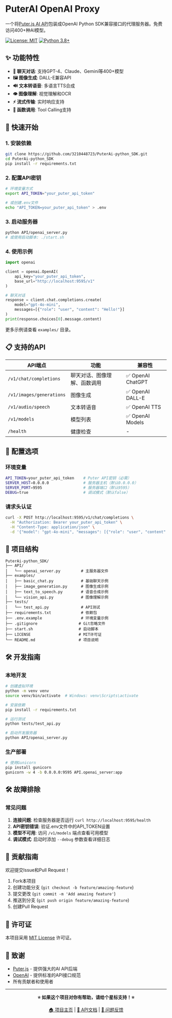 # PuterAI OpenAI Proxy

一个将[Puter.js AI API](https://docs.puter.com/AI/)包装成OpenAI Python SDK兼容接口的代理服务器。免费访问400+种AI模型。

[![License: MIT](https://img.shields.io/badge/License-MIT-yellow.svg)](https://opensource.org/licenses/MIT)
[![Python 3.8+](https://img.shields.io/badge/python-3.8+-blue.svg)](https://www.python.org/downloads/)

## ✨ 功能特性

- **🤖 聊天对话**: 支持GPT-4、Claude、Gemini等400+模型
- **🖼️ 图像生成**: DALL-E兼容API
- **🔊 文本转语音**: 多语言TTS合成
- **👁️ 图像理解**: 视觉理解和OCR
- **⚡ 流式传输**: 实时响应支持
- **🔧 函数调用**: Tool Calling支持

## 🚀 快速开始

### 1. 安装依赖
```bash
git clone https://github.com/3210448723/PuterAi-python_SDK.git
cd PuterAi-python_SDK
pip install -r requirements.txt
```

### 2. 配置API密钥
```bash
# 环境变量方式
export API_TOKEN="your_puter_api_token"

# 或创建.env文件
echo "API_TOKEN=your_puter_api_token" > .env
```

### 3. 启动服务器
```bash
python API/openai_server.py
# 或使用启动脚本: ./start.sh
```

### 4. 使用示例
```python
import openai

client = openai.OpenAI(
    api_key="your_puter_api_token",
    base_url="http://localhost:9595/v1"
)

# 聊天对话
response = client.chat.completions.create(
    model="gpt-4o-mini",
    messages=[{"role": "user", "content": "Hello!"}]
)
print(response.choices[0].message.content)
```

更多示例请查看 `examples/` 目录。

## 📋 支持的API

| API端点 | 功能 | 兼容性 |
|---------|------|--------|
| `/v1/chat/completions` | 聊天对话、图像理解、函数调用 | ✅ OpenAI ChatGPT |
| `/v1/images/generations` | 图像生成 | ✅ OpenAI DALL-E |
| `/v1/audio/speech` | 文本转语音 | ✅ OpenAI TTS |
| `/v1/models` | 模型列表 | ✅ OpenAI Models |
| `/health` | 健康检查 | - |

## 🔧 配置选项

### 环境变量
```bash
API_TOKEN=your_puter_api_token    # Puter API密钥（必需）
SERVER_HOST=0.0.0.0               # 服务器主机（默认0.0.0.0）
SERVER_PORT=9595                  # 服务器端口（默认9595）
DEBUG=true                        # 调试模式（默认false）
```

### 请求头认证
```bash
curl -X POST http://localhost:9595/v1/chat/completions \
  -H "Authorization: Bearer your_puter_api_token" \
  -H "Content-Type: application/json" \
  -d '{"model": "gpt-4o-mini", "messages": [{"role": "user", "content": "Hello"}]}'
```

## 📁 项目结构

```
PuterAi-python_SDK/
├── API/
│   └── openai_server.py         # 主服务器文件
├── examples/
│   ├── basic_chat.py            # 基础聊天示例
│   ├── image_generation.py      # 图像生成示例
│   ├── text_to_speech.py        # 语音合成示例
│   └── vision_api.py            # 图像理解示例
├── tests/
│   └── test_api.py              # API测试
├── requirements.txt             # 依赖包
├── .env.example                 # 环境变量示例
├── .gitignore                  # Git忽略文件
├── start.sh                    # 启动脚本
├── LICENSE                     # MIT许可证
└── README.md                   # 项目说明
```

## 🛠️ 开发指南

### 本地开发
```bash
# 创建虚拟环境
python -m venv venv
source venv/bin/activate  # Windows: venv\Scripts\activate

# 安装依赖
pip install -r requirements.txt

# 运行测试
python tests/test_api.py

# 启动开发服务器
python API/openai_server.py
```

### 生产部署
```bash
# 使用Gunicorn
pip install gunicorn
gunicorn -w 4 -b 0.0.0.0:9595 API.openai_server:app
```

## 🛠️ 故障排除

### 常见问题

1. **连接问题**: 检查服务器是否运行 `curl http://localhost:9595/health`
2. **API密钥错误**: 验证.env文件中的API_TOKEN设置
3. **模型不可用**: 访问 `/v1/models` 端点查看可用模型
4. **调试模式**: 启动时添加 `--debug` 参数查看详细日志

## 🤝 贡献指南

欢迎提交Issue和Pull Request！

1. Fork本项目
2. 创建功能分支 (`git checkout -b feature/amazing-feature`)
3. 提交更改 (`git commit -m 'Add amazing feature'`)
4. 推送到分支 (`git push origin feature/amazing-feature`)
5. 创建Pull Request

## 📄 许可证

本项目采用 [MIT License](LICENSE) 许可证。

## 🙏 致谢

- [Puter.js](https://docs.puter.com/) - 提供强大的AI API后端
- [OpenAI](https://openai.com/) - 提供标准的API接口规范
- 所有贡献者和使用者

---

<div align="center">

**⭐ 如果这个项目对你有帮助，请给个星标支持！⭐**

[🏠 项目主页](https://github.com/3210448723/PuterAi-python_SDK) | 
[📖 API文档](https://docs.puter.com/AI/) | 
[🐛 问题反馈](https://github.com/3210448723/PuterAi-python_SDK/issues)

</div>

